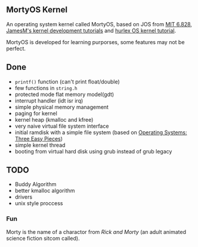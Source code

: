 ## MortyOS Kernel
An operating system kernel called MortyOS, based on JOS from [MIT 6.828](https://pdos.csail.mit.edu/6.828/2016/index.html), [JamesM's kernel development tutorials](http://www.jamesmolloy.co.uk/tutorial_html/) and [hurlex OS kernel tutorial](http://wiki.0xffffff.org/). 

MortyOS is developed for learning purporses, some features may not be perfect.

## Done
* `printf()` function (can't print float/double)
* few functions in `string.h`
* protected mode flat memory model(gdt)
* interrupt handler (idt isr irq)
* simple physical memory management
* paging for kernel
* kernel heap (kmalloc and kfree)
* very naive virtual file system interface
* initial ramdisk with a simple file system (based on [Operating Systems: Three Easy Pieces](http://pages.cs.wisc.edu/~remzi/OSTEP/))
* simple kernel thread
* booting from virtual hard disk using grub instead of grub legacy

## TODO
* Buddy Algorithm
* better kmalloc algorithm
* drivers
* unix style proccess

### Fun
Morty is the name of a charactor from *Rick and Morty* (an adult animated science fiction sitcom called).
